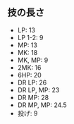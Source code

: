 ## 技の長さ

- LP: 13
- LP 1-2: 9
- MP: 13
- MK: 18
- MK, MP: 9
- 2MK: 16
- 6HP: 20
- DR LP: 26
- DR LP, MP: 23
- DR MP: 28
- DR MP, MP: 24.5
- 投げ: 9
